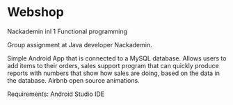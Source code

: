 # Webshop
Nackademin inl 1 Functional programming


Group assignment at Java developer Nackademin.

Simple Android App that is connected to a MySQL database.
Allows users to add items to their orders, sales support program that can quickly produce reports with numbers that show
how sales are doing, based on the data in the database.
Airbnb open source animations.

Requirements:
Android Studio IDE
